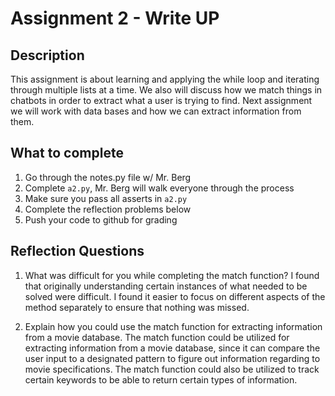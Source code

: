# Assignment 2 - Write UP

## Description
This assignment is about learning and applying the while loop and iterating through multiple lists at a time.  We also will discuss how we match things in chatbots in order to extract what a user is trying to find.  Next assignment we will work with data bases and how we can extract information from them.

## What to complete
1. Go through the notes.py file w/ Mr. Berg
2. Complete `a2.py`, Mr. Berg will walk everyone through the process
3. Make sure you pass all asserts in `a2.py`
4. Complete the reflection problems below
5. Push your code to github for grading

## Reflection Questions
1. What was difficult for you while completing the match function?
I found that originally understanding certain instances of what needed to be solved were difficult. I found it easier to focus on different aspects of the method separately to ensure that nothing was missed.


2. Explain how you could use the match function for extracting information from a movie database.
The match function could be utilized for extracting information from a movie database, since it can compare the user input to a designated pattern to figure out information regarding to movie specifications. The match function could also be utilized to track certain keywords to be able to return certain types of information.

